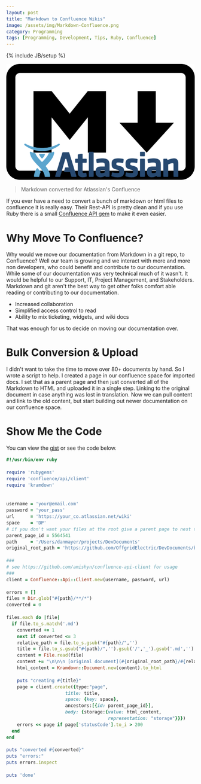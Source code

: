 ```yaml
---
layout: post
title: "Markdown to Confluence Wikis"
image: /assets/img/Markdown-Confluence.png
category: Programming
tags: [Programming, Development, Tips, Ruby, Confluence]
---
```

{% include JB/setup %}

![image DB Schema Changes](/assets/img/Markdown-Confluence.png)
> Markdown converted for Atlassian's Confluence


If you ever have a need to convert a bunch of markdown or html files to confluence it is really easy. Their Rest-API is pretty clean and if you use Ruby there is a small [Confluence API gem](https://github.com/amishyn/confluence-api-client) to make it even easier.

# Why Move To Confluence?

Why would we move our documentation from Markdown in a git repo, to Confluence? Well our team is growing and we interact with more and more non developers, who could benefit and contribute to our documentation. While some of our documentation was very technical much of it wasn't. It would be helpful to our Support, IT, Project Management, and Stakeholders. Markdown and git aren't the best way to get other folks comfort	able reading or contributing to our documentation.

* Increased collaboration
* Simplified access control to read
* Ability to mix ticketing, widgets, and wiki docs

That was enough for us to decide on moving our documentation over.
<!--more-->

# Bulk Conversion & Upload

I didn't want to take the time to move over 80+ documents by hand. So
I wrote a script to help. I created a page in our confluence space for
imported docs. I set that as a parent page and then just converted all
of the Markdown to HTML and uploaded it in a single step. Linking to
the original document in case anything was lost in translation. Now we
can pull content and link to the old content, but start building out
newer documentation on our confluence space.


# Show Me the Code

You can view the [gist](https://gist.githubusercontent.com/danmayer/9629fa62e8e855472f5dc7dda1ac29bc/raw/fcfdcfbbede3675121b33855b0278a85b3bf0a71/markdown_to_confluence.rb) or see the code below.

```ruby
#!/usr/bin/env ruby

require 'rubygems'
require 'confluence/api/client'
require 'kramdown'


username = 'your@email.com'
password = 'your_pass'
url      = 'https://your_co.atlassian.net/wiki'
space    = 'DP'
# if you don't want your files at the root give a parent page to nest them under
parent_page_id = 5564541
path     = '/Users/danmayer/projects/DevDocuments'
original_root_path = 'https://github.com/OffgridElectric/DevDocuments/blob/master'

###
# see https://github.com/amishyn/confluence-api-client for usage
###
client = Confluence::Api::Client.new(username, password, url)

errors = []
files = Dir.glob("#{path}/**/*")
converted = 0

files.each do |file|
  if file.to_s.match('.md')
    converted += 1
    next if converted <= 3
    relative_path = file.to_s.gsub("#{path}/",'')
    title = file.to_s.gsub("#{path}/",'').gsub('/','_').gsub('.md','')
    content = File.read(file)
    content += "\n\n\n [original document](#{original_root_path}/#{relative_path})"
    html_content = Kramdown::Document.new(content).to_html

    puts "creating #{title}"
    page = client.create({type:"page",
                      title: title,
                      space: {key: space},
                      ancestors:[{id: parent_page_id}],
                      body: {storage:{value: html_content,
                                      representation: "storage"}}})
    errors << page if page['statusCode'].to_i > 200
  end
end

puts "converted #{converted}"
puts "errors:"
puts errors.inspect

puts 'done'
```
